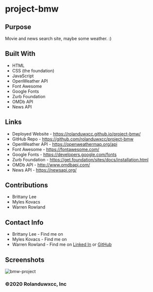 # project-bmw

## Purpose
Movie and news search site, maybe some weather. :)

## Built With
* HTML
* CSS (the foundation)
* JavaScript
* OpenWeather API
* Font Awesome
* Google Fonts
* Zurb Foundation
* OMDb API
* News API

## Links
* Deployed Website - https://rolanduwxcc.github.io/project-bmw/
* GitHub Repo - https://github.com/rolanduwxcc/project-bmw
* OpenWeather API - https://openweathermap.org/api
* Font Awesome - https://fontawesome.com/
* Google Fonts - https://developers.google.com/fonts
* Zurb Foundation - https://get.foundation/sites/docs/installation.html
* OMDb API - http://www.omdbapi.com/
* News API - https://newsapi.org/

## Contributions
* Brittany Lee
* Myles Kovacs
* Warren Rowland

## Contact Info
* Brittany Lee - Find me on
* Myles Kovacs - Find me on
* Warren Rowland - Find me on [Linked In](https://www.linkedin.com/in/linkedinrowland/) or [GitHub](https://github.com/rolanduwxcc)

## Screenshots
![bmw-project](assets/images/screen-shot.png)

### ©️2020 Rolanduwxcc, Inc 